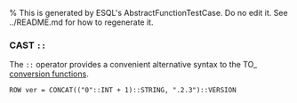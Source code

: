 % This is generated by ESQL's AbstractFunctionTestCase. Do no edit it. See ../README.md for how to regenerate it.

### CAST `::`
The `::` operator provides a convenient alternative syntax to the TO_<type> [conversion functions](https://www.elastic.co/docs/reference/elasticsearch/query-languages/esql/functions-operators/type-conversion-functions).

```esql
ROW ver = CONCAT(("0"::INT + 1)::STRING, ".2.3")::VERSION
```
